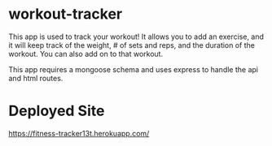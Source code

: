 # workout-tracker

This app is used to track your workout! It allows you to add an exercise, and it will keep track of the weight, # of sets and reps, and the duration of the workout. You can also add on to that workout. 

This app requires a mongoose schema and uses express to handle the api and html routes. 


# Deployed Site
https://fitness-tracker13t.herokuapp.com/
